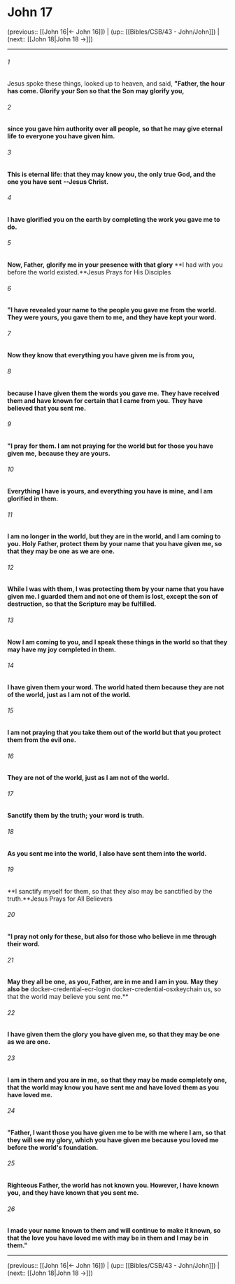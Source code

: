 # John 17

(previous:: [[John 16|← John 16]]) | (up:: [[Bibles/CSB/43 - John/John]]) | (next:: [[John 18|John 18 →]])

***


###### 1 
Jesus spoke these things, looked up to heaven, and said, **"Father, the hour has come. Glorify your Son so that the Son** **may glorify you,** 

###### 2 
**since you gave him authority over all people,** **so that he may give eternal life** **to everyone you have given him.** 

###### 3 
**This is eternal life: that they may know you, the only** **true** **God, and the one you have sent** **--Jesus Christ.** 

###### 4 
**I have glorified you on the earth by completing the work you gave me to do.** 

###### 5 
**Now, Father,** **glorify me in your presence with that glory** **I had with you before the world existed.**Jesus Prays for His Disciples 

###### 6 
**"I have revealed your name** **to the people you gave me** **from the world.** **They were yours, you gave them to me,** **and they have kept your word.** 

###### 7 
**Now they know that everything you have given me is from you,** 

###### 8 
**because I have given them the words you gave me.** **They have received them and have known for certain that I came from you.** **They have believed that you sent me.** 

###### 9 
**"I pray** **for them. I am not praying for the world but for those you have given me,** **because they are yours.** 

###### 10 
**Everything I have is yours, and everything you have is mine,** **and I am glorified in them.** 

###### 11 
**I am no longer in the world, but they are in the world, and I am coming to you.** **Holy** **Father, protect** **them by your name** **that you have given me, so that they may be one** **as we are** **one.** 

###### 12 
**While I was with them, I was protecting them by your name that you have given me. I guarded** **them and not one of them is lost, except the son of destruction,** **so that the Scripture** **may be fulfilled.** 

###### 13 
**Now I am coming to you, and I speak these things in the world so that they may have my joy completed in them.** 

###### 14 
**I have given them your word. The world hated** **them because they are not of the world,** **just as I am not of the world.** 

###### 15 
**I am not praying that you take them out of the world but that you protect them from the evil one.** 

###### 16 
**They are not of the world, just as I am not of the world.** 

###### 17 
**Sanctify** **them by the truth;** **your word is truth.** 

###### 18 
**As you sent me into the world,** **I also have sent them into the world.** 

###### 19 
**I sanctify myself for them, so that they also may be sanctified by the truth.**Jesus Prays for All Believers 

###### 20 
**"I pray not only for these, but also for those who believe in me through their word.** 

###### 21 
**May they all be one,** **as you, Father, are in me and I am in you.** **May they also be** docker-credential-ecr-login docker-credential-osxkeychain us, so that the world may believe you sent me.** 

###### 22 
**I have given them the glory** **you have given me, so that they may be one as we are one.** 

###### 23 
**I am in them and you are in me,** **so that they may be made completely one, that the world may know you have sent me and have loved** **them as you have loved me.** 

###### 24 
**"Father, I want those you have given me to be with me where I am,** **so that they will see my glory, which you have given me because you loved me before the world's foundation.** 

###### 25 
**Righteous Father, the world has not known you. However, I have known you,** **and they have known that you sent me.** 

###### 26 
**I made your name** **known to them and will continue to make it known, so that the love you have loved me with may be in them and I may be in them."**

***

(previous:: [[John 16|← John 16]]) | (up:: [[Bibles/CSB/43 - John/John]]) | (next:: [[John 18|John 18 →]])
